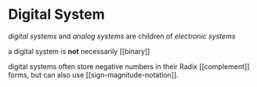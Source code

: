 # Digital System

_digital systems_ and _analog systems_ are children of _electronic systems_

a digital system is **not** necessarily [[binary]]

digital systems often store negative numbers in their Radix [[complement]] forms, but can also use [[sign-magnitude-notation]].
